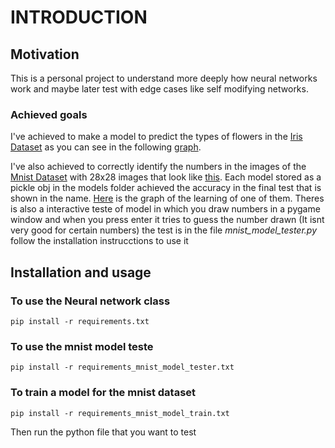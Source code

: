 # INTRODUCTION
## Motivation
This is a personal project to understand more deeply how neural networks work and maybe later test with edge cases like self modifying networks.

### Achieved goals
I've achieved to make a model to predict the types of flowers in the [Iris Dataset](https://archive.ics.uci.edu/ml/datasets/iris) as you can see in the following [graph](https://github.com/glpcc/Neural_network_experiments/blob/master/img/Iris%20Data%20prediction.png).

I've also achieved to correctly identify the numbers in the images of the [Mnist Dataset](https://en.wikipedia.org/wiki/MNIST_database) with 28x28 images that look like [this](img/mnist_images.png). Each model stored as a pickle obj in the models folder achieved the accuracy in the final test that is shown in the name. [Here](img/Mnist_model_accuraccy_learning2.png) is the graph of the learning of one of them. Theres is also a interactive teste of model in which you draw numbers in a pygame window and when you press enter it tries to guess the number drawn (It isnt very good for certain numbers) the test is in the file *mnist_model_tester.py* follow the installation instrucctions to use it


## Installation and usage 
### To use the Neural network class
```shell
pip install -r requirements.txt
```
### To use the mnist model teste
```shell
pip install -r requirements_mnist_model_tester.txt
```
### To train a model for the mnist dataset
```shell
pip install -r requirements_mnist_model_train.txt
```

Then run the python file that you want to test
